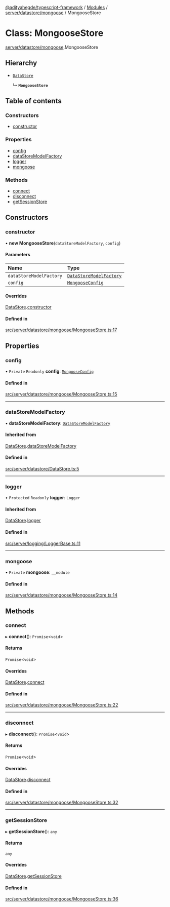[@adityahegde/typescript-framework](../README.md) / [Modules](../modules.md) / [server/datastore/mongoose](../modules/server_datastore_mongoose.md) / MongooseStore

# Class: MongooseStore

[server/datastore/mongoose](../modules/server_datastore_mongoose.md).MongooseStore

## Hierarchy

- [`DataStore`](server.DataStore.md)

  ↳ **`MongooseStore`**

## Table of contents

### Constructors

- [constructor](server_datastore_mongoose.MongooseStore.md#constructor)

### Properties

- [config](server_datastore_mongoose.MongooseStore.md#config)
- [dataStoreModelFactory](server_datastore_mongoose.MongooseStore.md#datastoremodelfactory)
- [logger](server_datastore_mongoose.MongooseStore.md#logger)
- [mongoose](server_datastore_mongoose.MongooseStore.md#mongoose)

### Methods

- [connect](server_datastore_mongoose.MongooseStore.md#connect)
- [disconnect](server_datastore_mongoose.MongooseStore.md#disconnect)
- [getSessionStore](server_datastore_mongoose.MongooseStore.md#getsessionstore)

## Constructors

### constructor

• **new MongooseStore**(`dataStoreModelFactory`, `config`)

#### Parameters

| Name | Type |
| :------ | :------ |
| `dataStoreModelFactory` | [`DataStoreModelFactory`](server.DataStoreModelFactory.md) |
| `config` | [`MongooseConfig`](../modules/server_datastore_mongoose.md#mongooseconfig) |

#### Overrides

[DataStore](server.DataStore.md).[constructor](server.DataStore.md#constructor)

#### Defined in

[src/server/datastore/mongoose/MongooseStore.ts:17](https://github.com/AdityaHegde/typescript-framework/blob/3b13972/src/server/datastore/mongoose/MongooseStore.ts#L17)

## Properties

### config

• `Private` `Readonly` **config**: [`MongooseConfig`](../modules/server_datastore_mongoose.md#mongooseconfig)

#### Defined in

[src/server/datastore/mongoose/MongooseStore.ts:15](https://github.com/AdityaHegde/typescript-framework/blob/3b13972/src/server/datastore/mongoose/MongooseStore.ts#L15)

___

### dataStoreModelFactory

• **dataStoreModelFactory**: [`DataStoreModelFactory`](server.DataStoreModelFactory.md)

#### Inherited from

[DataStore](server.DataStore.md).[dataStoreModelFactory](server.DataStore.md#datastoremodelfactory)

#### Defined in

[src/server/datastore/DataStore.ts:5](https://github.com/AdityaHegde/typescript-framework/blob/3b13972/src/server/datastore/DataStore.ts#L5)

___

### logger

• `Protected` `Readonly` **logger**: `Logger`

#### Inherited from

[DataStore](server.DataStore.md).[logger](server.DataStore.md#logger)

#### Defined in

[src/server/logging/LoggerBase.ts:11](https://github.com/AdityaHegde/typescript-framework/blob/3b13972/src/server/logging/LoggerBase.ts#L11)

___

### mongoose

• `Private` **mongoose**: `__module`

#### Defined in

[src/server/datastore/mongoose/MongooseStore.ts:14](https://github.com/AdityaHegde/typescript-framework/blob/3b13972/src/server/datastore/mongoose/MongooseStore.ts#L14)

## Methods

### connect

▸ **connect**(): `Promise`<`void`\>

#### Returns

`Promise`<`void`\>

#### Overrides

[DataStore](server.DataStore.md).[connect](server.DataStore.md#connect)

#### Defined in

[src/server/datastore/mongoose/MongooseStore.ts:22](https://github.com/AdityaHegde/typescript-framework/blob/3b13972/src/server/datastore/mongoose/MongooseStore.ts#L22)

___

### disconnect

▸ **disconnect**(): `Promise`<`void`\>

#### Returns

`Promise`<`void`\>

#### Overrides

[DataStore](server.DataStore.md).[disconnect](server.DataStore.md#disconnect)

#### Defined in

[src/server/datastore/mongoose/MongooseStore.ts:32](https://github.com/AdityaHegde/typescript-framework/blob/3b13972/src/server/datastore/mongoose/MongooseStore.ts#L32)

___

### getSessionStore

▸ **getSessionStore**(): `any`

#### Returns

`any`

#### Overrides

[DataStore](server.DataStore.md).[getSessionStore](server.DataStore.md#getsessionstore)

#### Defined in

[src/server/datastore/mongoose/MongooseStore.ts:36](https://github.com/AdityaHegde/typescript-framework/blob/3b13972/src/server/datastore/mongoose/MongooseStore.ts#L36)
